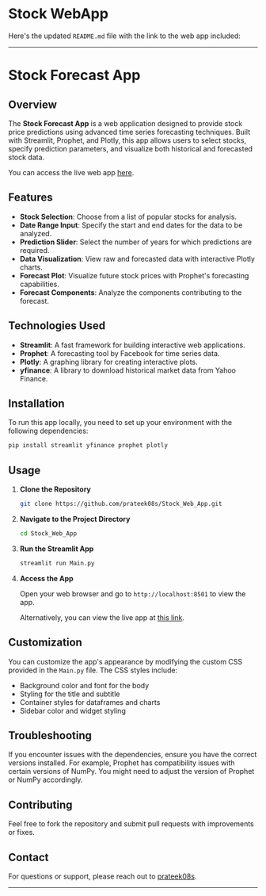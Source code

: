 # Stock WebApp
Here's the updated `README.md` file with the link to the web app included:

---

# Stock Forecast App

## Overview

The **Stock Forecast App** is a web application designed to provide stock price predictions using advanced time series forecasting techniques. Built with Streamlit, Prophet, and Plotly, this app allows users to select stocks, specify prediction parameters, and visualize both historical and forecasted stock data.

You can access the live web app [here](https://stockwebappp.streamlit.app/).

## Features

- **Stock Selection**: Choose from a list of popular stocks for analysis.
- **Date Range Input**: Specify the start and end dates for the data to be analyzed.
- **Prediction Slider**: Select the number of years for which predictions are required.
- **Data Visualization**: View raw and forecasted data with interactive Plotly charts.
- **Forecast Plot**: Visualize future stock prices with Prophet's forecasting capabilities.
- **Forecast Components**: Analyze the components contributing to the forecast.

## Technologies Used

- **Streamlit**: A fast framework for building interactive web applications.
- **Prophet**: A forecasting tool by Facebook for time series data.
- **Plotly**: A graphing library for creating interactive plots.
- **yfinance**: A library to download historical market data from Yahoo Finance.

## Installation

To run this app locally, you need to set up your environment with the following dependencies:

```bash
pip install streamlit yfinance prophet plotly
```

## Usage

1. **Clone the Repository**

   ```bash
   git clone https://github.com/prateek08s/Stock_Web_App.git
   ```

2. **Navigate to the Project Directory**

   ```bash
   cd Stock_Web_App
   ```

3. **Run the Streamlit App**

   ```bash
   streamlit run Main.py
   ```

4. **Access the App**

   Open your web browser and go to `http://localhost:8501` to view the app.

   Alternatively, you can view the live app at [this link](https://stockwebappp.streamlit.app/).

## Customization

You can customize the app's appearance by modifying the custom CSS provided in the `Main.py` file. The CSS styles include:

- Background color and font for the body
- Styling for the title and subtitle
- Container styles for dataframes and charts
- Sidebar color and widget styling

## Troubleshooting

If you encounter issues with the dependencies, ensure you have the correct versions installed. For example, Prophet has compatibility issues with certain versions of NumPy. You might need to adjust the version of Prophet or NumPy accordingly.

## Contributing

Feel free to fork the repository and submit pull requests with improvements or fixes. 


## Contact

For questions or support, please reach out to [prateek08s](https://github.com/prateek08s).

---

